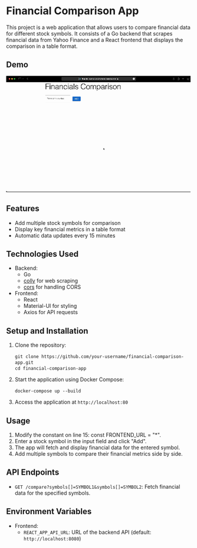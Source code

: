 # Financial Comparison App

This project is a web application that allows users to compare financial data for different stock symbols. It consists of a Go backend that scrapes financial data from Yahoo Finance and a React frontend that displays the comparison in a table format.

## Demo
![Demo Video](demo.gif)

## Features

- Add multiple stock symbols for comparison
- Display key financial metrics in a table format
- Automatic data updates every 15 minutes

## Technologies Used

- Backend:
  - Go
  - [colly](https://github.com/gocolly/colly) for web scraping
  - [cors](https://github.com/rs/cors) for handling CORS
- Frontend:
  - React
  - Material-UI for styling
  - Axios for API requests

## Setup and Installation

1. Clone the repository:
   ```
   git clone https://github.com/your-username/financial-comparison-app.git
   cd financial-comparison-app
   ```

2. Start the application using Docker Compose:
   ```
   docker-compose up --build
   ```

3. Access the application at `http://localhost:80`

## Usage

1. Modify the constant on line 15: const FRONTEND_URL = "*".
2. Enter a stock symbol in the input field and click "Add".
3. The app will fetch and display financial data for the entered symbol.
4. Add multiple symbols to compare their financial metrics side by side.

## API Endpoints

- `GET /compare?symbols[]=SYMBOL1&symbols[]=SYMBOL2`: Fetch financial data for the specified symbols.

## Environment Variables

- Frontend:
  - `REACT_APP_API_URL`: URL of the backend API (default: `http://localhost:8080`)
